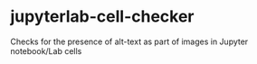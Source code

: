 # jupyterlab-cell-checker
Checks for the presence of alt-text as part of images in Jupyter notebook/Lab cells
